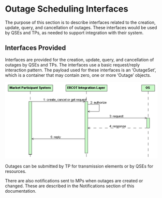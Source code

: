 # Outage Scheduling Interfaces 

The purpose of this section is to describe interfaces related to the
creation, update, query, and cancellation of outages. These interfaces
would be used by QSEs and TPs, as needed to support integration with
their system.

## Interfaces Provided 

Interfaces are provided for the creation, update, query, and
cancellation of outages by QSEs and TPs. The interfaces use a basic
request/reply interaction pattern. The payload used for these interfaces
is an ‘OutageSet’, which is a container that may contain zero, one or
more ‘Outage’ objects.

![Outage Scheduling Interface Sequence Diagram](./Images/Outage_Scheduling_Sequence_Diagram.jpeg)

Outages can be submitted by TP for transmission elements or by QSEs
for resources.

There are also notifications sent to MPs when outages are created or
changed. These are described in the Notifications section of this documentation.
